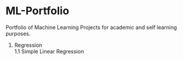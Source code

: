 # ML-Portfolio
Portfolio of Machine Learning Projects for academic and self learning purposes.

1. Regression\
    1.1 Simple Linear Regression
